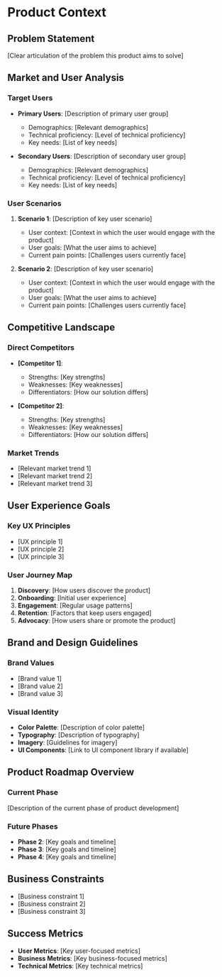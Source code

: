 # Product Context

## Problem Statement

[Clear articulation of the problem this product aims to solve]

## Market and User Analysis

### Target Users

- **Primary Users**: [Description of primary user group]
  - Demographics: [Relevant demographics]
  - Technical proficiency: [Level of technical proficiency]
  - Key needs: [List of key needs]

- **Secondary Users**: [Description of secondary user group]
  - Demographics: [Relevant demographics]
  - Technical proficiency: [Level of technical proficiency]
  - Key needs: [List of key needs]

### User Scenarios

1. **Scenario 1**: [Description of key user scenario]
   - User context: [Context in which the user would engage with the product]
   - User goals: [What the user aims to achieve]
   - Current pain points: [Challenges users currently face]

2. **Scenario 2**: [Description of key user scenario]
   - User context: [Context in which the user would engage with the product]
   - User goals: [What the user aims to achieve]
   - Current pain points: [Challenges users currently face]

## Competitive Landscape

### Direct Competitors

- **[Competitor 1]**:
  - Strengths: [Key strengths]
  - Weaknesses: [Key weaknesses]
  - Differentiators: [How our solution differs]

- **[Competitor 2]**:
  - Strengths: [Key strengths]
  - Weaknesses: [Key weaknesses]
  - Differentiators: [How our solution differs]

### Market Trends

- [Relevant market trend 1]
- [Relevant market trend 2]
- [Relevant market trend 3]

## User Experience Goals

### Key UX Principles

- [UX principle 1]
- [UX principle 2]
- [UX principle 3]

### User Journey Map

1. **Discovery**: [How users discover the product]
2. **Onboarding**: [Initial user experience]
3. **Engagement**: [Regular usage patterns]
4. **Retention**: [Factors that keep users engaged]
5. **Advocacy**: [How users share or promote the product]

## Brand and Design Guidelines

### Brand Values

- [Brand value 1]
- [Brand value 2]
- [Brand value 3]

### Visual Identity

- **Color Palette**: [Description of color palette]
- **Typography**: [Description of typography]
- **Imagery**: [Guidelines for imagery]
- **UI Components**: [Link to UI component library if available]

## Product Roadmap Overview

### Current Phase

[Description of the current phase of product development]

### Future Phases

- **Phase 2**: [Key goals and timeline]
- **Phase 3**: [Key goals and timeline]
- **Phase 4**: [Key goals and timeline]

## Business Constraints

- [Business constraint 1]
- [Business constraint 2]
- [Business constraint 3]

## Success Metrics

- **User Metrics**: [Key user-focused metrics]
- **Business Metrics**: [Key business-focused metrics]
- **Technical Metrics**: [Key technical metrics]